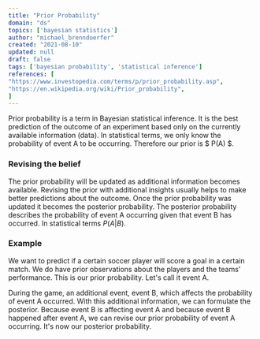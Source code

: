 ```yaml
---
title: "Prior Probability"
domain: "ds"
topics: ['bayesian statistics']
author: "michael_brenndoerfer"
created: "2021-08-10"
updated: null
draft: false
tags: ['bayesian probability', 'statistical inference']
references: [
"https://www.investopedia.com/terms/p/prior_probability.asp",
"https://en.wikipedia.org/wiki/Prior_probability",
]
---
```


Prior probability is a term in Bayesian statistical inference. It is the best prediction of the outcome of an experiment based only on the currently available information (data). In statistical terms, we only know the probability of event A to be occurring. Therefore our prior is $ P(A) $.

### Revising the belief

The prior probability will be updated as additional information becomes available. Revising the prior with additional insights usually helps to make better predictions about the outcome. Once the prior probability was updated it becomes the posterior probability. The posterior probability describes the probability of event A occurring given that event B has occurred. In statistical terms $P(A|B)$.

### Example

We want to predict if a certain soccer player will score a goal in a certain match. We do have prior observations about the players and the teams' performance. This is our prior probability. Let's call it event A.

During the game, an additional event, event B, which affects the probability of event A occurred. With this additional information, we can formulate the posterior. Because event B is affecting event A and because event B happened after event A, we can revise our prior probability of event A occurring. It's now our posterior probability.
